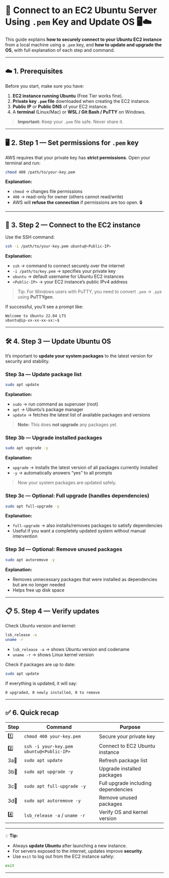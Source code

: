 

# 🔑 Connect to an EC2 Ubuntu Server Using `.pem` Key and Update OS 🖥️☁️

This guide explains **how to securely connect to your Ubuntu EC2 instance** from a local machine using a `.pem` key, and **how to update and upgrade the OS**, with full explanation of each step and command.

---

## ☁️ 1. Prerequisites

Before you start, make sure you have:

1. **EC2 instance running Ubuntu** (Free Tier works fine).
2. **Private key `.pem` file** downloaded when creating the EC2 instance.
3. **Public IP** or **Public DNS** of your EC2 instance.
4. A **terminal** (Linux/Mac) or **WSL / Git Bash / PuTTY** on Windows.

> **Important:** Keep your `.pem` file safe. Never share it.

---

## 🖥️ 2. Step 1 — Set permissions for `.pem` key

AWS requires that your private key has **strict permissions**.
Open your terminal and run:

```bash
chmod 400 /path/to/your-key.pem
```

**Explanation:**

* `chmod` → changes file permissions
* `400` → read-only for owner (others cannot read/write)
* AWS will **refuse the connection** if permissions are too open. 🔒

---

## 🔌 3. Step 2 — Connect to the EC2 instance

Use the SSH command:

```bash
ssh -i /path/to/your-key.pem ubuntu@<Public-IP>
```

**Explanation:**

* `ssh` → command to connect securely over the internet
* `-i /path/to/key.pem` → specifies your private key
* `ubuntu` → default username for Ubuntu EC2 instances
* `<Public-IP>` → your EC2 instance’s public IPv4 address

> Tip: For Windows users with PuTTY, you need to convert `.pem` → `.ppk` using **PuTTYgen**.

If successful, you’ll see a prompt like:

```
Welcome to Ubuntu 22.04 LTS
ubuntu@ip-xx-xx-xx-xx:~$
```

---

## 🛠️ 4. Step 3 — Update Ubuntu OS

It’s important to **update your system packages** to the latest version for security and stability.

### Step 3a — Update package list

```bash
sudo apt update
```

**Explanation:**

* `sudo` → run command as superuser (root)
* `apt` → Ubuntu’s package manager
* `update` → fetches the latest list of available packages and versions

> **Note:** This does **not upgrade** any packages yet.

### Step 3b — Upgrade installed packages

```bash
sudo apt upgrade -y
```

**Explanation:**

* `upgrade` → installs the latest version of all packages currently installed
* `-y` → automatically answers “yes” to all prompts

> Now your system packages are updated safely.

### Step 3c — Optional: Full upgrade (handles dependencies)

```bash
sudo apt full-upgrade -y
```

**Explanation:**

* `full-upgrade` → also installs/removes packages to satisfy dependencies
* Useful if you want a completely updated system without manual intervention

### Step 3d — Optional: Remove unused packages

```bash
sudo apt autoremove -y
```

**Explanation:**

* Removes unnecessary packages that were installed as dependencies but are no longer needed
* Helps free up disk space

---

## 📋 5. Step 4 — Verify updates

Check Ubuntu version and kernel:

```bash
lsb_release -a
uname -r
```

* `lsb_release -a` → shows Ubuntu version and codename
* `uname -r` → shows Linux kernel version

Check if packages are up to date:

```bash
sudo apt update
```

If everything is updated, it will say:

```
0 upgraded, 0 newly installed, 0 to remove
```

---

## ✅ 6. Quick recap

| Step | Command                                  | Purpose                             |
| ---- | ---------------------------------------- | ----------------------------------- |
| 1️⃣  | `chmod 400 your-key.pem`                 | Secure your private key             |
| 2️⃣  | `ssh -i your-key.pem ubuntu@<Public-IP>` | Connect to EC2 Ubuntu instance      |
| 3a️⃣ | `sudo apt update`                        | Refresh package list                |
| 3b️⃣ | `sudo apt upgrade -y`                    | Upgrade installed packages          |
| 3c️⃣ | `sudo apt full-upgrade -y`               | Full upgrade including dependencies |
| 3d️⃣ | `sudo apt autoremove -y`                 | Remove unused packages              |
| 4️⃣  | `lsb_release -a` / `uname -r`            | Verify OS and kernel version        |

---

💡 **Tip:**

* Always **update Ubuntu** after launching a new instance.
* For servers exposed to the internet, updates improve **security**.
* Use `exit` to log out from the EC2 instance safely:

```bash
exit
```

---
